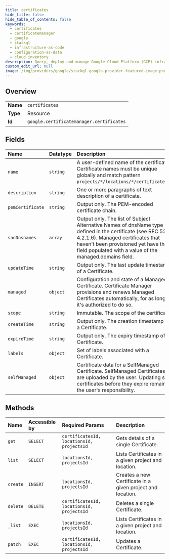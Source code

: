 ```yaml
---
title: certificates
hide_title: false
hide_table_of_contents: false
keywords:
  - certificates
  - certificatemanager
  - google    
  - stackql
  - infrastructure-as-code
  - configuration-as-data
  - cloud inventory
description: Query, deploy and manage Google Cloud Platform (GCP) infrastructure and resources using SQL
custom_edit_url: null
image: /img/providers/google/stackql-google-provider-featured-image.png
---
```

  
    

## Overview
<table><tbody>
<tr><td><b>Name</b></td><td><code>certificates</code></td></tr>
<tr><td><b>Type</b></td><td>Resource</td></tr>
<tr><td><b>Id</b></td><td><code>google.certificatemanager.certificates</code></td></tr>
</tbody></table>

## Fields
| Name | Datatype | Description |
|:-----|:---------|:------------|
| `name` | `string` | A user-defined name of the certificate. Certificate names must be unique globally and match pattern `projects/*/locations/*/certificates/*`. |
| `description` | `string` | One or more paragraphs of text description of a certificate. |
| `pemCertificate` | `string` | Output only. The PEM-encoded certificate chain. |
| `sanDnsnames` | `array` | Output only. The list of Subject Alternative Names of dnsName type defined in the certificate (see RFC 5280 4.2.1.6). Managed certificates that haven't been provisioned yet have this field populated with a value of the managed.domains field. |
| `updateTime` | `string` | Output only. The last update timestamp of a Certificate. |
| `managed` | `object` | Configuration and state of a Managed Certificate. Certificate Manager provisions and renews Managed Certificates automatically, for as long as it's authorized to do so. |
| `scope` | `string` | Immutable. The scope of the certificate. |
| `createTime` | `string` | Output only. The creation timestamp of a Certificate. |
| `expireTime` | `string` | Output only. The expiry timestamp of a Certificate. |
| `labels` | `object` | Set of labels associated with a Certificate. |
| `selfManaged` | `object` | Certificate data for a SelfManaged Certificate. SelfManaged Certificates are uploaded by the user. Updating such certificates before they expire remains the user's responsibility. |
## Methods
| Name | Accessible by | Required Params | Description |
|:-----|:--------------|:----------------|:------------|
| `get` | `SELECT` | `certificatesId, locationsId, projectsId` | Gets details of a single Certificate. |
| `list` | `SELECT` | `locationsId, projectsId` | Lists Certificates in a given project and location. |
| `create` | `INSERT` | `locationsId, projectsId` | Creates a new Certificate in a given project and location. |
| `delete` | `DELETE` | `certificatesId, locationsId, projectsId` | Deletes a single Certificate. |
| `_list` | `EXEC` | `locationsId, projectsId` | Lists Certificates in a given project and location. |
| `patch` | `EXEC` | `certificatesId, locationsId, projectsId` | Updates a Certificate. |
